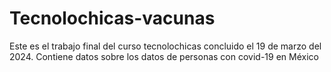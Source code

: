 # Tecnolochicas-vacunas
Este es el trabajo final del curso tecnolochicas concluido el 19 de marzo del 2024. Contiene datos sobre los datos de personas con covid-19 en México
